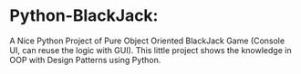 # Python-BlackJack:
A Nice Python Project of Pure Object Oriented BlackJack Game (Console UI, can reuse the logic with GUI).
This little project shows the knowledge in OOP with Design Patterns using Python.
